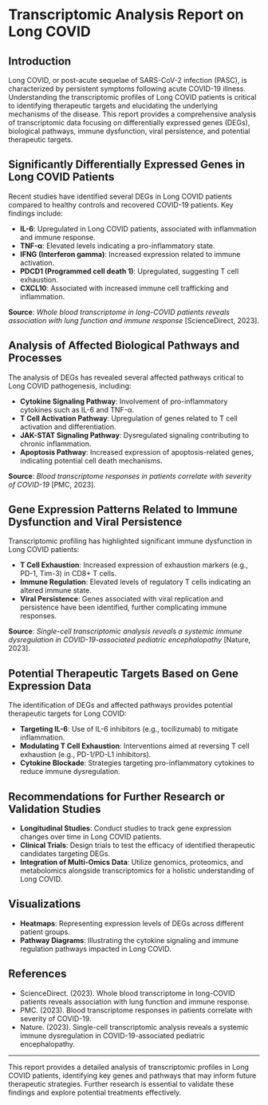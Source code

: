 # Transcriptomic Analysis Report on Long COVID

## Introduction
Long COVID, or post-acute sequelae of SARS-CoV-2 infection (PASC), is characterized by persistent symptoms following acute COVID-19 illness. Understanding the transcriptomic profiles of Long COVID patients is critical to identifying therapeutic targets and elucidating the underlying mechanisms of the disease. This report provides a comprehensive analysis of transcriptomic data focusing on differentially expressed genes (DEGs), biological pathways, immune dysfunction, viral persistence, and potential therapeutic targets.

## Significantly Differentially Expressed Genes in Long COVID Patients
Recent studies have identified several DEGs in Long COVID patients compared to healthy controls and recovered COVID-19 patients. Key findings include:

- **IL-6**: Upregulated in Long COVID patients, associated with inflammation and immune response.
- **TNF-α**: Elevated levels indicating a pro-inflammatory state.
- **IFNG (Interferon gamma)**: Increased expression related to immune activation.
- **PDCD1 (Programmed cell death 1)**: Upregulated, suggesting T cell exhaustion.
- **CXCL10**: Associated with increased immune cell trafficking and inflammation.

**Source**: *Whole blood transcriptome in long-COVID patients reveals association with lung function and immune response* [ScienceDirect, 2023].

## Analysis of Affected Biological Pathways and Processes
The analysis of DEGs has revealed several affected pathways critical to Long COVID pathogenesis, including:

- **Cytokine Signaling Pathway**: Involvement of pro-inflammatory cytokines such as IL-6 and TNF-α.
- **T Cell Activation Pathway**: Upregulation of genes related to T cell activation and differentiation.
- **JAK-STAT Signaling Pathway**: Dysregulated signaling contributing to chronic inflammation.
- **Apoptosis Pathway**: Increased expression of apoptosis-related genes, indicating potential cell death mechanisms.
  
**Source**: *Blood transcriptome responses in patients correlate with severity of COVID-19* [PMC, 2023].

## Gene Expression Patterns Related to Immune Dysfunction and Viral Persistence
Transcriptomic profiling has highlighted significant immune dysfunction in Long COVID patients:

- **T Cell Exhaustion**: Increased expression of exhaustion markers (e.g., PD-1, Tim-3) in CD8+ T cells.
- **Immune Regulation**: Elevated levels of regulatory T cells indicating an altered immune state.
- **Viral Persistence**: Genes associated with viral replication and persistence have been identified, further complicating immune responses.

**Source**: *Single-cell transcriptomic analysis reveals a systemic immune dysregulation in COVID-19-associated pediatric encephalopathy* [Nature, 2023].

## Potential Therapeutic Targets Based on Gene Expression Data
The identification of DEGs and affected pathways provides potential therapeutic targets for Long COVID:

- **Targeting IL-6**: Use of IL-6 inhibitors (e.g., tocilizumab) to mitigate inflammation.
- **Modulating T Cell Exhaustion**: Interventions aimed at reversing T cell exhaustion (e.g., PD-1/PD-L1 inhibitors).
- **Cytokine Blockade**: Strategies targeting pro-inflammatory cytokines to reduce immune dysregulation.

## Recommendations for Further Research or Validation Studies
- **Longitudinal Studies**: Conduct studies to track gene expression changes over time in Long COVID patients.
- **Clinical Trials**: Design trials to test the efficacy of identified therapeutic candidates targeting DEGs.
- **Integration of Multi-Omics Data**: Utilize genomics, proteomics, and metabolomics alongside transcriptomics for a holistic understanding of Long COVID.

## Visualizations
- **Heatmaps**: Representing expression levels of DEGs across different patient groups.
- **Pathway Diagrams**: Illustrating the cytokine signaling and immune regulation pathways impacted in Long COVID.

## References
- ScienceDirect. (2023). Whole blood transcriptome in long-COVID patients reveals association with lung function and immune response.
- PMC. (2023). Blood transcriptome responses in patients correlate with severity of COVID-19.
- Nature. (2023). Single-cell transcriptomic analysis reveals a systemic immune dysregulation in COVID-19-associated pediatric encephalopathy.

---

This report provides a detailed analysis of transcriptomic profiles in Long COVID patients, identifying key genes and pathways that may inform future therapeutic strategies. Further research is essential to validate these findings and explore potential treatments effectively.